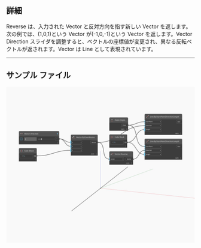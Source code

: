 ## 詳細
Reverse は、入力された Vector と反対方向を指す新しい Vector を返します。次の例では、(1,0,1)という Vector が(-1,0,-1)という Vector を返します。Vector Direction スライダを調整すると、ベクトルの座標値が変更され、異なる反転ベクトルが返されます。Vector は Line として表現されています。
___
## サンプル ファイル

![Reverse](./Autodesk.DesignScript.Geometry.Vector.Reverse_img.jpg)

